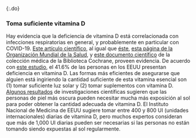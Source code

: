 {:.do}

### Toma suficiente vitamina D

Hay evidencia que la deficiencia de vitamina D está correlacionada con infecciones respiratorias en general, y probablemente en particular con COVID-19. [Este artículo científico](https://www.ncbi.nlm.nih.gov/pmc/articles/PMC5692194/), al igual que [éste](https://www.liebertpub.com/doi/abs/10.1089/ped.2017.0750?journalCode=ped&), [esta página de la Organización Mundial de la Salud](https://www.who.int/elena/titles/vitamind_pneumonia_children/es/), y [este documento científico](https://www.cochranelibrary.com/cdsr/doi/10.1002/14651858.CD011597.pub2/full) de la colección médica de la Biblioteca Cochrane, proveen evidencia. De acuerdo con [este estudio](https://www.ncbi.nlm.nih.gov/pubmed/21310306), el 41.6% de las personas en los EEUU presentan deficiencia en vitamina D. Las formas más eficientes de asegurarse que alguien está ingiriendo la cantidad suficiente de esta vitamina esencial son (1) tomar suficiente luz solar y (2) tomar suplementos con vitamina D. [Algunos resultados](https://www.sciencedirect.com/science/article/pii/B9780124158535000133) de investigaciones científicas sugieren que las personas de piel más oscura pueden necesitar mucha más exposición al sol para poder obtener la cantidad adecuada de vitamina D. El Instituto Nacional de Medicina de EEUU sugiere tomar entre 400 y 800 UI (unidades internacionales) diarias de vitamina D, pero muchos expertos consideran que más de 1,000 UI diarias pueden ser necesarias si las personas no están tomando siendo expuestas al sol regularmente.
